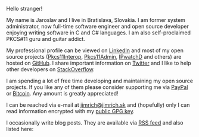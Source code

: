 Hello stranger!

My name is Jaroslav and I live in Bratislava, Slovakia. 
I am former system administrator, now full-time software engineer and open source developer enjoying writing software in C and C# languages. 
I am also self-proclaimed PKCS#11 guru and guitar addict.

My professional profile can be viewed on [LinkedIn][1] and most of my open source projects ([Pkcs11Interop][2], [Pkcs11Admin][3], [IPwatchD][4] and others) are hosted on [GitHub][5]. 
I share important information on [Twitter][6] and I like to help other developers on [StackOverflow][7].

I am spending a lot of free time developing and maintaining my open source projects. 
If you like any of them please consider supporting me via [PayPal][8] or [Bitcoin][9]. Any amount is greatly appreciated!

I can be reached via e-mail at [jimrich@jimrich.sk][10] and (hopefully) only I can read information encrypted with my [public GPG key][11].

I occasionally write blog posts. They are available via [RSS feed][12] and also listed here:

[1]: https://sk.linkedin.com/in/jaroslavimrich
[2]: https://pkcs11interop.net/
[3]: https://pkcs11admin.net/
[4]: http://ipwatchd.sourceforge.net/
[5]: http://github.com/jariq
[6]: https://twitter.com/jimrichsk
[7]: http://stackoverflow.com/users/3325704/jariq
[8]: https://www.paypal.me/jariq
[9]: https://blockchain.info/address/14BnU4oZcEhqyNui1x3cEMYjNV7c3DhTwS
[10]: mailto:jimrich@jimrich.sk
[11]: https://www.jimrich.sk/crypto/2010-gnupg-jimrich.asc
[12]: /index.xml